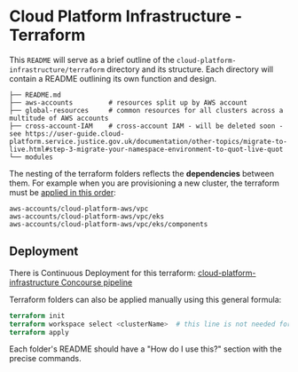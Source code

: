# Cloud Platform Infrastructure - Terraform

This `README` will serve as a brief outline of the `cloud-platform-infrastructure/terraform` directory and its structure. Each directory will contain a README outlining its own function and design.

```
├── README.md
├── aws-accounts         # resources split up by AWS account
├── global-resources     # common resources for all clusters across a multitude of AWS accounts
├── cross-account-IAM    # cross-account IAM - will be deleted soon - see https://user-guide.cloud-platform.service.justice.gov.uk/documentation/other-topics/migrate-to-live.html#step-3-migrate-your-namespace-environment-to-quot-live-quot
└── modules
```

The nesting of the terraform folders reflects the **dependencies** between them. For example when you are provisioning a new cluster, the terraform must be [applied in this order](https://runbooks.cloud-platform.service.justice.gov.uk/eks-cluster.html):
```
aws-accounts/cloud-platform-aws/vpc 
aws-accounts/cloud-platform-aws/vpc/eks 
aws-accounts/cloud-platform-aws/vpc/eks/components
```

## Deployment

There is Continuous Deployment for this terraform: [cloud-platform-infrastructure Concourse pipeline](https://concourse.cloud-platform.service.justice.gov.uk/teams/main/pipelines/cloud-platform-infrastructure)

Terraform folders can also be applied manually using this general formula:

```terraform
terraform init
terraform workspace select <clusterName>  # this line is not needed for global-resources
terraform apply
```

Each folder's README should have a "How do I use this?" section with the precise commands.
